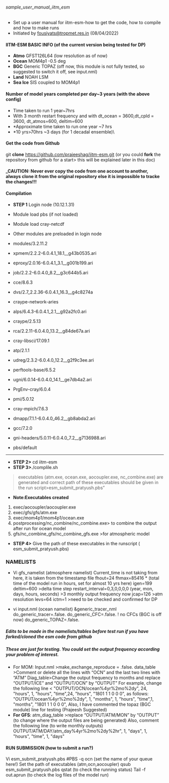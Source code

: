 ###### sample_user_manual_iitm_esm
 
- Set up a user manual for iitm-esm-how to get the code, how to compile and how to make runs
- Initiated by fousiyats@tropmet.res.in (08/04/2022)

#### IITM-ESM BASIC INFO (of the current version being tested for DP)


- **Atmo**       GFST126L64 (low resolution as of now)
- **Ocean**      MOM4p1 -0.5 deg
- **BGC**        Generic TOPAZ (off now, this module is not fully tested, so suggested to switch it off, see input.nml)
- **Land**       NOAH LSM
- **Sea Ice**    SIS coupled to MOM4p1

#### Number of model years completed per day~3 years (with the above config)
- Time taken to run 1 year~7hrs
- With 3 month restart frequency and with dt_ocean = 3600,dt_cpld = 3600, dt_atmos=600, deltim=600
- *Approximate time taken to run one year ~7 hrs
- *10 yrs>70hrs ~3 days (for 1 decadal ensemble)\

#### Get the code from Github
git **clone** https://github.com/prajeeshag/iitm-esm.git 
(or you could **fork** the repository from github for a start> this will be explained later in this doc)

#### _CAUTION: Never ever copy the code from one account to another, always clone it from the original repository else it is impossible to tracke the changes!!!


#### Compilation
- **STEP 1** Login node (10.12.1.31)
- Module load pbs (if not loaded)
- Module load cray-netcdf 

 - Other modules are preloaded in login node
 - modules/3.2.11.2                             
 - xpmem/2.2.2-6.0.4.1_18.1__g43b0535.ari
 - eproxy/2.0.16-6.0.4.1_3.1__g001b199.ari       
 - job/2.2.2-6.0.4.0_8.2__g3c644b5.ari
 - cce/8.6.3                                 
 - dvs/2.7_2.2.36-6.0.4.1_16.3__g4c8274a
 - craype-network-aries                          
 - alps/6.4.3-6.0.4.1_2.1__g92a2fc0.ari
 - craype/2.5.13                                
 - rca/2.2.11-6.0.4.0_13.2__g84de67a.ari
 - cray-libsci/17.09.1                          
  - atp/2.1.1
  - udreg/2.3.2-6.0.4.0_12.2__g2f9c3ee.ari      
  - perftools-base/6.5.2
  - ugni/6.0.14-6.0.4.0_14.1__ge7db4a2.ari       
  - PrgEnv-cray/6.0.4
  - pmi/5.0.12                                  
  - cray-mpich/7.6.3
  - dmapp/7.1.1-6.0.4.0_46.2__gb8abda2.ari      
  - gcc/7.2.0
  - gni-headers/5.0.11-6.0.4.0_7.2__g7136988.ari  
  - pbs/default
----
  - **STEP 2>** cd iitm-esm
  - **STEP 3>**./complile.sh  
  >executables (atm.exe, ocean.exe, aocoupler.exe, nc_combine.exe) are generated and correct path of these executables should be given in the run script>esm_submit_pratyush.pbs”
  - **Note:Executables created**
1. exec/aocoupler/aocoupler.exe
2. exec/gfs/gfs/atm.exe
3. exec/mom4p1/mom4p1/ocean.exe
4. postprocessing/nc_combine/nc_combine.exe> to combine the output after run for ocean model
5. gfs/nc_combine_gfs/nc_combine_gfs.exe >for atmospheric model

- **STEP 4>** Give the path of these executables in the runscript ( esm_submit_pratyush.pbs) 
### NAMELISTS
- Vi gfs_namelist  (atmosphere namelist)
Current_time is not taking from here, it is taken from the timestamp file
fhout=24
fhmax=85416 * (total time of the model run in hours, set for almost 10 yrs here)
igen=199
deltim=600  >delta time step
restart_interval=0,3,0,0,0,0  (year, mon, days, hours, seconds) >3 monthly output frequency now
jcap=126 >atm resolution
levs=64
ictm=1  >need to be checked and confirmed for DP 

- vi input.nml (ocean namelist)
&generic_tracer_nml
       do_generic_tracer=.false.
       do_generic_CFC=.false.                 ! no CFCs  (BGC is off now)
       do_generic_TOPAZ=.false.
       
 ##### Edits to be made in the namelists/tables before test run if you have forked/cloned the esm code from github
 ##### These are just for testing. You could set the output frequency according your problem of interest.
- For MOM:
Input.nml >make_exchange_reproduce = .false.
data_table >Comment or delete all the lines with “OCN” and the last two lines with “ATM”
Diag_table>Change the output frequency to months and replace “OUTPUT/ICE” and “OUTPUT/OCN” by “OUTPUT”
For example, change the following line
< "OUTPUT/OCN/ocean%4yr%2mo%2dy",            24,  "hours", 1, "hours", "time",24, "hours", "1801 1 1 0 0 0",
 as follows:
"OUTPUT/ocean%4yr%2mo%2dy",          1,  "months", 1, "hours", "time",1, "months", "1801 1 1 0 0 0",
Also, I have commented the topaz (BGC module) line for testing (Prajeesh Suggested)
- **For GFS**:
atm_diag_table >replace “OUTPUT/ATM/MON” by “OUTPUT” (to change where the output files are being generated)
Also, comment the following line (to write monthly outputs)
OUTPUT/ATM/DAY/atm_day%4yr%2mo%2dy%2hr", 1,  "days", 1, "hours", "time", 1, "days"

 #### RUN SUBMISSION (how to submit a run?)

Vi esm_submit_pratyush.pbs
#PBS -q ocn  (set the name of your queue here!)
Set the path of executables (atm,ocn,aocoupler)
qsub esm_submit_pratyush.pbs
qstat (to check the running status)
Tail -f out.aprun   (to check the log files of the model run)





